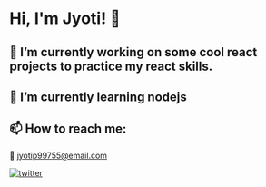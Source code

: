 # Hi, I'm Jyoti! 👋

<!--
**jyotip101/jyotip101** is a ✨ _special_ ✨ repository because its `README.md` (this file) appears on your GitHub profile.

Here are some ideas to get you started:

- 🔭 I’m currently working on ...
- 🌱 I’m currently learning ...
- 👯 I’m looking to collaborate on ...
- 🤔 I’m looking for help with ...
- 💬 Ask me about ...
- 📫 How to reach me: ...
- 😄 Pronouns: ...
- ⚡ Fun fact: ...
--> 

## 🔭 I’m currently working on some cool react projects to practice my react skills.

## 🌱 I’m currently learning nodejs

<!-- ## 🛠 Skills
Javascript, HTML, CSS... -->


## 📫 How to reach me: 

 :email: jyotip99755@email.com
 
 [![twitter](https://img.shields.io/badge/@thejyotipatel-1DA1F2?style=for-the-badge&logo=twitter&logoColor=white)](https://twitter.com/thejyotipatel/)
 
